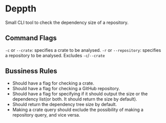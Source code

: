 # Deppth

Small CLI tool to check the dependency size of a repository.

## Command Flags
`-c` or `--crate`: specifies a crate to be analysed.
`-r` or `--repository`: specifies a repository to be analysed. Excludes `-c`/`--crate`

## Bussiness Rules
 * Should have a flag for checking a crate.
 * Should have a flag for checking a GitHub repository.
 * Should have a flag for specifying if it should output the size or the dependency list(or both. It should return the size by default).
 * Should return the dependency tree size by default.
 * Making a crate query should exclude the possibility of making a repository query, and vice versa.
